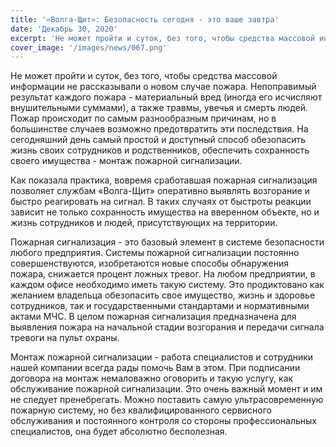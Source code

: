 ```yaml
---
title: '«Волга-Щит»: Безопасность сегодня - это ваше завтра'
date: 'Декабрь 30, 2020'
excerpt: 'Не может пройти и суток, без того, чтобы средства массовой информации не рассказывали о новом случае пожара. Непоправимый результат каждого пожара - материальный вред (иногда его исчисляют внушительными суммами), а также травмы, увечья и смерть людей.'
cover_image: '/images/news/067.png'
---
```


Не может пройти и суток, без того, чтобы средства массовой информации не рассказывали о новом случае пожара. Непоправимый результат каждого пожара - материальный вред (иногда его исчисляют внушительными суммами), а также травмы, увечья и смерть людей. Пожар происходит по самым разнообразным причинам, но в большинстве случаев возможно предотвратить эти последствия. На сегодняшний день самый простой и доступный способ обезопасить жизнь своих сотрудников и родственников, обеспечить сохранность своего имущества - монтаж пожарной сигнализации.

Как показала практика, вовремя сработавшая пожарная сигнализация позволяет службам «Волга-Щит» оперативно выявлять возгорание и быстро реагировать на сигнал. В таких случаях от быстроты реакции зависит не только сохранность имущества на вверенном объекте, но и жизнь сотрудников и людей, присутствующих на территории.

Пожарная сигнализация - это базовый элемент в системе безопасности любого предприятия. Системы пожарной сигнализации постоянно совершенствуются, изобретаются новые способы обнаружения пожара, снижается процент ложных тревог.
На любом предприятии, в каждом офисе необходимо иметь такую систему. Это продиктовано как желанием владельца обезопасить свое имущество, жизнь и здоровье сотрудников, так и государственными стандартами и нормативными актами МЧС. В целом пожарная сигнализация предназначена для выявления пожара на начальной стадии возгорания и передачи сигнала тревоги на пульт охраны.

Монтаж пожарной сигнализации - работа специалистов и сотрудники нашей компании всегда рады помочь Вам в этом. При подписании договора на монтаж немаловажно оговорить и такую услугу, как обслуживание пожарной сигнализации. Это очень важный момент и им не следует пренебрегать. Можно поставить самую ультрасовременную пожарную систему, но без квалифицированного сервисного обслуживания и постоянного контроля со стороны профессиональных специалистов, она будет абсолютно бесполезная.
